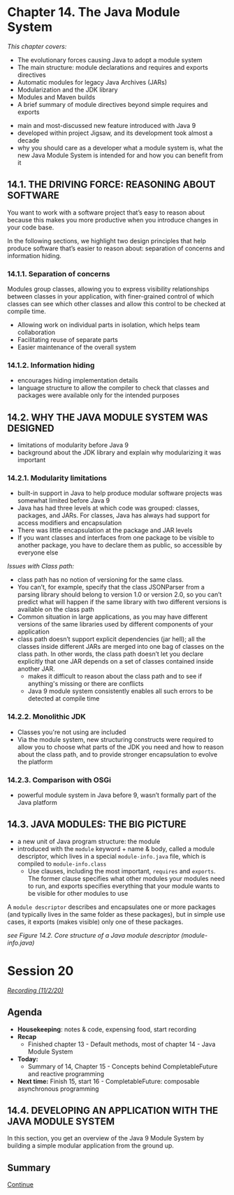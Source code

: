 # Chapter 14. The Java Module System

_This chapter covers:_

* The evolutionary forces causing Java to adopt a module system
* The main structure: module declarations and requires and exports directives
* Automatic modules for legacy Java Archives (JARs)
* Modularization and the JDK library
* Modules and Maven builds
* A brief summary of module directives beyond simple requires and exports

- main and most-discussed new feature introduced with Java 9 
- developed within project Jigsaw, and its development took almost a decade
- why you should care as a developer what a module system is, what the new Java Module System is intended for and how you can benefit from it

## 14.1. THE DRIVING FORCE: REASONING ABOUT SOFTWARE

You want to work with a software project that’s easy to reason about because this makes you more productive when you introduce changes in your code base. 

In the following sections, we highlight two design principles that help produce software that’s easier to reason about: separation of concerns and information hiding.

### 14.1.1. Separation of concerns

Modules group classes, allowing you to express visibility relationships between classes in your application, with finer-grained control of which classes can see which other classes and allow this control to be checked at compile time.

- Allowing work on individual parts in isolation, which helps team collaboration
- Facilitating reuse of separate parts
- Easier maintenance of the overall system

### 14.1.2. Information hiding

- encourages hiding implementation details
- language structure to allow the compiler to check that classes and packages were available only for the intended purposes

## 14.2. WHY THE JAVA MODULE SYSTEM WAS DESIGNED

- limitations of modularity before Java 9
- background about the JDK library and explain why modularizing it was important

### 14.2.1. Modularity limitations

- built-in support in Java to help produce modular software projects was somewhat limited before Java 9
- Java has had three levels at which code was grouped: classes, packages, and JARs. For classes, Java has always had support for access modifiers and encapsulation
- There was little encapsulation at the package and JAR levels
- If you want classes and interfaces from one package to be visible to another package, you have to declare them as public, so accessible by everyone else

_Issues with Class path:_

- class path has no notion of versioning for the same class. 
- You can’t, for example, specify that the class JSONParser from a parsing library should belong to version 1.0 or version 2.0, so you can’t predict what will happen if the same library with two different versions is available on the class path
- Common situation in large applications, as you may have different versions of the same libraries used by different components of your application
- class path doesn’t support explicit dependencies (jar hell); all the classes inside different JARs are merged into one bag of classes on the class path. In other words, the class path doesn’t let you declare explicitly that one JAR depends on a set of classes contained inside another JAR. 
    - makes it difficult to reason about the class path and to see if anything's missing or there are conflicts
    - Java 9 module system consistently enables all such errors to be detected at compile time

### 14.2.2. Monolithic JDK

- Classes you're not using are included
- Via the module system, new structuring constructs were required to allow you to choose what parts of the JDK you need and how to reason about the class path, and to provide stronger encapsulation to evolve the platform

### 14.2.3. Comparison with OSGi

- powerful module system in Java before 9, wasn’t formally part of the Java platform

## 14.3. JAVA MODULES: THE BIG PICTURE

- a new unit of Java program structure: the module
- introduced with the `module` keyword + name & body, called a module descriptor, which lives in a special `module-info.java` file, which is compiled to `module-info.class`
    - Use clauses, including the most important, `requires` and `exports`. The former clause specifies what other modules your modules need to run, and exports specifies everything that your module wants to be visible for other modules to use

A `module descriptor` describes and encapsulates one or more packages (and typically lives in the same folder as these packages), but in simple use cases, it exports (makes visible) only one of these packages.

_see Figure 14.2. Core structure of a Java module descriptor (module-info.java)_

# Session 20

_[Recording (11/2/20)]()_

## Agenda

- **Housekeeping**: notes & code, expensing food, start recording
- **Recap**
    - Finished chapter 13 - Default methods, most of chapter 14 - Java Module System
- **Today:** 
    - Summary of 14, Chapter 15 - Concepts behind CompletableFuture and reactive programming
- **Next time:** Finish 15, start 16 - CompletableFuture: composable asynchronous programming

## 14.4. DEVELOPING AN APPLICATION WITH THE JAVA MODULE SYSTEM

In this section, you get an overview of the Java 9 Module System by building a simple modular application from the ground up. 

## Summary 

[Continue](README-chapter-15.md)
